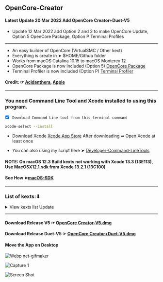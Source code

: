 ## OpenCore-Creator

#### Latest Update 20 Mar 2022 Add OpenCore Creator+Duet-V5
- Update 12 Mar 2022 add Option 2 and 3 to make OpenCore Update, Option 5 OpenCore Package, Option P Terminal Profiles
-------------------------------------------------------

- An easy builder of OpenCore (VirtualSMC / Other kext)
- Everything is create in ➤  $HOME/Github folder
- Works from macOS Catalina 10.15 to macOS Monterey 12
- OpenCore Package is now Included (Option 5) [OpenCore Package](https://github.com/chris1111/OpenCore-Package)
- Terminal Profiler is now Included (Option P) [Terminal Profiler](https://github.com/chris1111/Terminal-Profiler)

#### Credit: ☞ [Acidanthera](https://github.com/acidanthera), [Apple](https://developer.apple.com/)
-------------------------------------------------------


### You need Command Line Tool and Xcode installed to using this program.
- [x] `Download Command Line tool from this terminal command`

 ```bash
xcode-select --install
```
- Download Xcode [Xcode App Store](https://apps.apple.com/us/app/xcode/id497799835?mt=12) After downloading ➦ Open Xcode at least once

- You can also using my script here ➤ [Developer-Command-LineTools](https://github.com/chris1111/Developer-Command-LineTools)

#### NOTE: On macOS 12.3 Build kexts not working with Xcode 13.3 (13E113), Use MacOSX12.1.sdk from Xcode 13.2.1 (13C100)
#### See How ➤[macOS-SDK](https://github.com/chris1111/macOS-SDK)
-------------------------------------------------------
### List of kexts:⬇︎

<details> 
  <summary>View kexts list Update</summary>
  
- AirportBrcmFixup.kext
- AppleALC.kext
- BlueToolFixup.kext 
- BrcmBluetoothInjector.kext
- BrcmFirmwareData.kext
- BrcmFirmwareRepo.kext
- BrcmNonPatchRAM.kext
- BrcmNonPatchRAM2.kext
- BrcmPatchRAM.kext
- BrcmPatchRAM2.kext
- BrcmPatchRAM3.kext
- BrightnessKeys.kext
- IntelMausi.kext
- IntelSnowMausi.kext
- Lilu.kext
- RestrictEvents.kext
- NVMeFix.kext
- SMCBatteryManager.kext
- SMCDellSensors.kext
- SMCLightSensor.kext
- SMCProcessor.kext
- SMCSuperIO.kext
- VirtualSMC.kext
- VoodooPS2Controller.kext
- WhateverGreen.kext
  
</details>

-------------------------------------------------------

#### Download Release V5 ☞ [OpenCore Creator-V5.dmg ](https://github.com/chris1111/OpenCore-Creator/releases/tag/V5)
#### Download Release Duet-V5 ☞ [OpenCore Creator+Duet-V5.dmg ](https://github.com/chris1111/OpenCore-Creator/releases/tag/Duet-V5)

#### Move the App on Desktop
![Webp net-gifmaker](https://user-images.githubusercontent.com/6248794/88553305-200dcf80-cff3-11ea-97f6-c3dba49d363d.gif)


![Capture 1](https://user-images.githubusercontent.com/6248794/88550516-b93ae700-cfef-11ea-92ff-2c2a9ab3acdb.png)


![Screen Shot](https://user-images.githubusercontent.com/6248794/158032143-5da35966-4971-4020-99dd-acd031ec2ed6.png)

